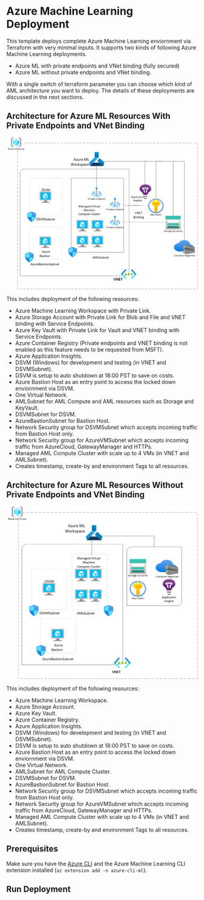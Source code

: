 # Azure Machine Learning Deployment

This template deploys complete Azure Machine Learning enviornment via Terraform with very minimal inputs. It supports two kinds of following Azure Machine Learning deployments.

- Azure ML with private endpoints and VNet binding (fully secured)
- Azure ML without private endpoints and VNet binding.

With a single switch of terraform parameter you can choose which kind of AML architecture you want to deploy. The details of these deployments are discussed in the next sections.

## Architecture for Azure ML Resources With Private Endpoints and VNet Binding

![AML resources with Private Enpoints](images/aml_pe.png)

This includes deployment of the following resources:

- Azure Machine Learning Workspace with Private Link.
- Azure Storage Account with Private Link for Blob and File and VNET binding with Service Endpoints.
- Azure Key Vault with Private Link for Vault and VNET binding with Service Endpoints.
- Azure Container Registry (Private endpoints and VNET binding is not enabled as this feature needs to be requested from MSFT).
- Azure Application Insights.
- DSVM (Windows) for development and testing (in VNET and DSVMSubnet).
- DSVM is setup to auto shutdown at 18:00 PST to save on costs.
- Azure Bastion Host as an entry point to access the locked down enviornment via DSVM.
- One Virtual Network.
- AMLSubnet for AML Compute and AML resources such as Storage and KeyVault.
- DSVMSubnet for DSVM.
- AzureBastionSubnet for Bastion Host.
- Network Security group for DSVMSubnet which accepts incoming traffic from Bastion Host only.
- Network Security group for AzureVMSubnet which accepts incoming traffic from AzureCloud, GatewayManager and HTTPs.
- Managed AML Compute Cluster with scale up to 4 VMs (in VNET and AMLSubnet).
- Creates timestamp, create-by and environment Tags to all resources.

## Architecture for Azure ML Resources Without Private Endpoints and VNet Binding

![AML resources without Private Enpoints](images/aml_non_pe.png)

This includes deployment of the following resources:

- Azure Machine Learning Workspace.
- Azure Storage Account.
- Azure Key Vault.
- Azure Container Registry.
- Azure Application Insights.
- DSVM (Windows) for development and testing (in VNET and DSVMSubnet).
- DSVM is setup to auto shutdown at 18:00 PST to save on costs.
- Azure Bastion Host as an entry point to access the locked down enviornment via DSVM.
- One Virtual Network.
- AMLSubnet for AML Compute Cluster.
- DSVMSubnet for DSVM.
- AzureBastionSubnet for Bastion Host.
- Network Security group for DSVMSubnet which accepts incoming traffic from Bastion Host only.
- Network Security group for AzureVMSubnet which accepts incoming traffic from AzureCloud, GatewayManager and HTTPs.
- Managed AML Compute Cluster with scale up to 4 VMs (in VNET and AMLSubnet).
- Creates timestamp, create-by and environment Tags to all resources.

## Prerequisites

Make sure you have the [Azure CLI](https://docs.microsoft.com/en-us/cli/azure/install-azure-cli) and the Azure Machine Learning CLI extension installed (`az extension add -n azure-cli-ml`).

## Run Deployment
